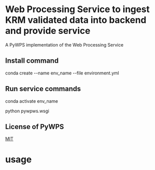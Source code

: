 # Web Processing Service to ingest KRM validated data into backend and provide service

A PyWPS implementation of the Web Processing Service 

## Install command

conda create --name env_name --file environment.yml

## Run service commands

conda activate env_name

python pywpws.wsgi

## License of PyWPS

[MIT](https://en.wikipedia.org/wiki/MIT_License)

# usage
